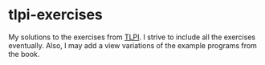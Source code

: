 # tlpi-exercises
My solutions to the exercises from [TLPI](http://man7.org/tlpi/). I strive to include all the exercises eventually. Also, I may add a view variations of the example programs from the book.
